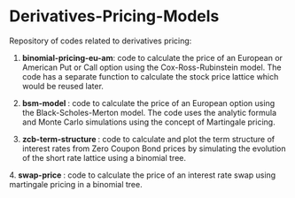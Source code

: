 # Derivatives-Pricing-Models

Repository of codes related to derivatives pricing:

1. <strong> binomial-pricing-eu-am</strong>: code to calculate the price of an European or American Put or Call option using the Cox-Ross-Rubinstein model. The code has a separate function to calculate the stock price lattice which would be reused later.

2. <strong> bsm-model </strong> : code to calculate the price of an European option using the Black-Scholes-Merton model. The code uses the analytic formula and Monte Carlo simulations using the concept of Martingale pricing.

3. <strong> zcb-term-structure </strong>: code to calculate and plot the term structure of interest rates from Zero Coupon Bond prices by simulating the evolution of the short rate lattice using a binomial tree.

4.<strong> swap-price </strong> : code to calculate the price of an interest rate swap using martingale pricing in a binomial tree.

                            
